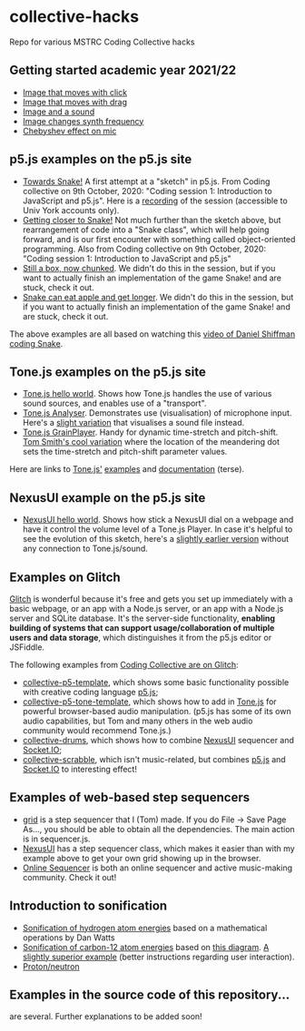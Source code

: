 # collective-hacks
Repo for various MSTRC Coding Collective hacks


## Getting started academic year 2021/22

* [Image that moves with click](https://editor.p5js.org/tomthecollins/sketches/_vkbzxTtS)
* [Image that moves with drag](https://editor.p5js.org/tomthecollins/sketches/z38ib_8qq)
* [Image and a sound](https://editor.p5js.org/tomthecollins/sketches/D8t8f99uf)
* [Image changes synth frequency](https://editor.p5js.org/tomthecollins/sketches/otOSgNhIH)
* [Chebyshev effect on mic](https://editor.p5js.org/tomthecollins/sketches/0L7JkmD_k)

## p5.js examples on the p5.js site

* [Towards Snake!](https://editor.p5js.org/tomthecollins/sketches/DOBzEdnCr) A first attempt at a "sketch" in p5.js. From Coding collective on 9th October, 2020: "Coding session 1: Introduction to JavaScript and p5.js". Here is a [recording](https://drive.google.com/file/d/1oPF4C98j8-oMX6EH-nPd2xRLzY0D2fdq/view?usp=sharing) of the session (accessible to Univ York accounts only).
* [Getting closer to Snake!](https://editor.p5js.org/tomthecollins/sketches/M5fM2NGci) Not much further than the sketch above, but rearrangement of code into a "Snake class", which will help going forward, and is our first encounter with something called object-oriented programming. Also from Coding collective on 9th October, 2020: "Coding session 1: Introduction to JavaScript and p5.js"
* [Still a box, now chunked](https://editor.p5js.org/tomthecollins/sketches/9IXODrgER). We didn't do this in the session, but if you want to actually finish an implementation of the game Snake! and are stuck, check it out.
* [Snake can eat apple and get longer](https://editor.p5js.org/tomthecollins/sketches/RRCmVgPgl). We didn't do this in the session, but if you want to actually finish an implementation of the game Snake! and are stuck, check it out.

The above examples are all based on watching this [video of Daniel Shiffman coding Snake](https://www.youtube.com/watch?v=AaGK-fj-BAM).

## Tone.js examples on the p5.js site

* [Tone.js hello world](https://editor.p5js.org/tomthecollins/sketches/bjjA5a8Cn). Shows how Tone.js handles the use of various sound sources, and enables use of a "transport".
* [Tone.js Analyser](https://editor.p5js.org/tomthecollins/sketches/Gk7kFdV9o). Demonstrates use (visualisation) of microphone input. Here's a [slight variation](https://editor.p5js.org/tomthecollins/sketches/ghLYQ_mf7) that visualises a sound file instead.
* [Tone.js GrainPlayer](https://editor.p5js.org/tomthecollins/sketches/f7ChBUfFI). Handy for dynamic time-stretch and pitch-shift. [Tom Smith's cool variation](https://editor.p5js.org/tomthecollins/sketches/dPSP7vK3T) where the location of the meandering dot sets the time-stretch and pitch-shift parameter values.

Here are links to [Tone.js'](https://tonejs.github.io/) [examples](https://tonejs.github.io/examples/) and [documentation](https://tonejs.github.io/docs/) (terse).

## NexusUI example on the p5.js site

* [NexusUI hello world](https://editor.p5js.org/tomthecollins/sketches/ZTAW0wWWx). Shows how stick a NexusUI dial on a webpage and have it control the volume level of a Tone.js Player. In case it's helpful to see the evolution of this sketch, here's a [slightly earlier version](https://editor.p5js.org/tomthecollins/sketches/gBgu7SCpn) without any connection to Tone.js/sound.

## Examples on Glitch
[Glitch](https://glitch.com/) is wonderful because it's free and gets you set up immediately with a basic webpage, or an app with a Node.js server, or an app with a Node.js server and SQLite database. It's the server-side functionality, **enabling building of systems that can support usage/collaboration of multiple users and data storage**, which distinguishes it from the p5.js editor or JSFiddle.

The following examples from [Coding Collective are on Glitch](https://glitch.com/@tomthecollins/coding-collective):

* [collective-p5-template](https://glitch.com/~collective-p5-template), which shows some basic functionality possible with creative coding language [p5.js](https://p5js.org/reference/);
* [collective-p5-tone-template](https://glitch.com/~collective-p5-tone-template), which shows how to add in [Tone.js](https://tonejs.github.io/) for powerful browser-based audio manipulation. (p5.js has some of its own audio capabilities, but Tom and many others in the web audio community would recommend Tone.js.)
* [collective-drums](https://glitch.com/~collective-drums), which shows how to combine [NexusUI](https://nexus-js.github.io/ui/) sequencer and [Socket.IO](https://socket.io/);
* [collective-scrabble](https://glitch.com/~collective-scrabble), which isn't music-related, but combines [p5.js](https://p5js.org) and [Socket.IO](https://socket.io/) to interesting effect!

## Examples of web-based step sequencers

* [grid](https://tomcollinsresearch.net/mc/ex/grid/) is a step sequencer that I (Tom) made. If you do File -> Save Page As..., you should be able to obtain all the dependencies. The main action is in sequencer.js.
* [NexusUI](https://nexus-js.github.io/ui/) has a step sequencer class, which makes it easier than with my example above to get your own grid showing up in the browser.
* [Online Sequencer](https://onlinesequencer.net/) is both an online sequencer and active music-making community. Check it out!

## Introduction to sonification

* [Sonification of hydrogen atom energies](https://editor.p5js.org/tomthecollins/sketches/LJG_ObSaI) based on a mathematical operations by Dan Watts
* [Sonification of carbon-12 atom energies](https://editor.p5js.org/tomthecollins/sketches/0WW2GRskP) based on [this diagram](https://nucldata.tunl.duke.edu/nucldata/figures/12figs/12_03_2017.png). [A slightly superior example](https://editor.p5js.org/tomthecollins/sketches/sU1_GfJ-0) (better instructions regarding user interaction).
* [Proton/neutron](https://editor.p5js.org/tomthecollins/sketches/l7qowixgH)

## Examples in the source code of this repository...
are several. Further explanations to be added soon!

